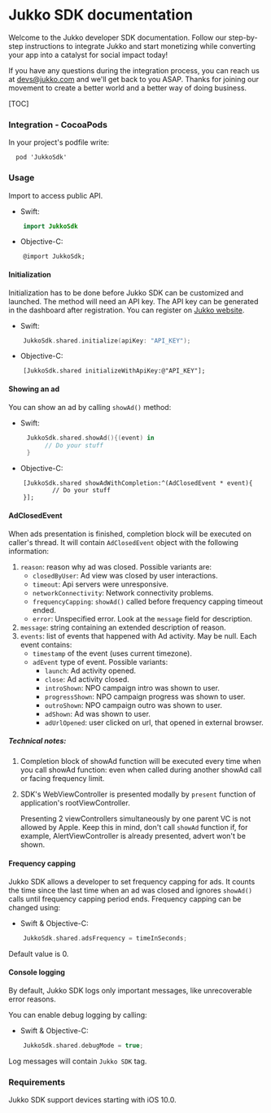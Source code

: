 # Jukko SDK documentation

Welcome to the Jukko developer SDK documentation. Follow our step-by-step instructions to
integrate Jukko and start monetizing while converting your app into a catalyst for social
impact today!

If you have any questions during the integration process, you can reach us at [devs@jukko.com](mailto:devs@jukko.com)
and we'll get back to you ASAP. Thanks for joining our movement to create a better world and
a better way of doing business.

[TOC]

### Integration - CocoaPods

In your project's podfile write:

```
  pod 'JukkoSdk'
```

### Usage 

Import to access public API.

* Swift: 

```swift
    import JukkoSdk
```
* Objective-C:

```obj-c
    @import JukkoSdk;
```

#### Initialization
Initialization has to be done before Jukko SDK can be customized and launched. The method will need an API key. The API key can be generated in the dashboard after registration.
You can register on [Jukko website](https://jukko.com).

* Swift:

```swift
    JukkoSdk.shared.initialize(apiKey: "API_KEY");
```
* Objective-C:

```obj-c
    [JukkoSdk.shared initializeWithApiKey:@"API_KEY"];
```

#### Showing an ad

You can show an ad by calling `showAd()` method:

* Swift:

```swift
     JukkoSdk.shared.showAd(){(event) in
          // Do your stuff
     }
```
* Objective-C:

```obj-c
	[JukkoSdk.shared showAdWithCompletion:^(AdClosedEvent * event){
        	// Do your stuff
    }];
```
#### AdClosedEvent
When ads presentation is finished, completion block will be executed on caller's thread. It will contain `AdClosedEvent` object with the following information:

1. `reason`: reason why ad was closed. Possible variants are:
    * `closedByUser`: Ad view was closed by user interactions.
    * `timeout`: Api servers were unresponsive.
    * `networkConnectivity`: Network connectivity problems.
    * `frequencyCapping`: `showAd()` called before frequency capping timeout ended.
    * `error`: Unspecified error. Look at the `message` field for description.
2. `message`: string containing an extended description of reason.
3. `events`: list of events that happened with Ad activity. May be null. Each event contains:
    * `timestamp` of the event (uses current timezone).
    * `adEvent` type of event. Possible variants:
        * `launch`: Ad activity opened.
        * `close`: Ad activity closed.
        * `introShown`: NPO campaign intro was shown to user.
        * `progressShown`: NPO campaign progress was shown to user.
        * `outroShown`: NPO campaign outro was shown to user.
        * `adShown`: Ad was shown to user.
        * `adUrlOpened`: user clicked on url, that opened in external browser.

##### Technical notes:
1.  Completion block of showAd function will be executed every time when you call showAd function: even when called during another showAd call or facing frequency limit.

2.  SDK's WebViewController is presented modally by `present` function of application's rootViewController.

	Presenting 2 viewControllers simultaneously by one parent VC is not allowed by Apple. Keep this in mind, don't call `showAd` function if, for example, AlertViewController is already presented, advert won't be shown.


#### Frequency capping

Jukko SDK allows a developer to set frequency capping for ads. It counts the time since the last time when an ad was closed and ignores `showAd()` calls until frequency capping period ends. Frequency capping can be changed using:

* Swift & Objective-C:

```swift
    JukkoSdk.shared.adsFrequency = timeInSeconds;
```

Default value is 0.


#### Console logging

By default, Jukko SDK logs only important messages, like unrecoverable error reasons.

You can enable debug logging by calling:

* Swift & Objective-C:

```swift
    JukkoSdk.shared.debugMode = true;
```
Log messages will contain `Jukko SDK` tag.

### Requirements

Jukko SDK support devices starting with iOS 10.0.